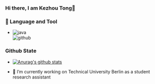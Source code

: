 ### Hi there, I am Kezhou Tong👋

### 🌱 Language and Tool
- ![java](https://camo.githubusercontent.com/f82a703a667f5ac47383b498bc733369523147b3ecabaa4323e0a660b7a2724d/68747470733a2f2f7777772e766563746f726c6f676f2e7a6f6e652f6c6f676f732f6a6176612f6a6176612d617232312e737667)   
![github](https://camo.githubusercontent.com/357f19138a1a4569442d4f95103b5abf8902eae05651a3e39aa7168278e9ca1b/68747470733a2f2f7777772e766563746f726c6f676f2e7a6f6e652f6c6f676f732f6769746875622f6769746875622d617232312e737667)

### Github State
- [![Anurag's github stats](https://github-readme-stats.vercel.app/api?username=kenzotong)](https://github.com/anuraghazra/github-readme-stats)

- 🔭 I’m currently working on Technical University Berlin as a student research assistant

